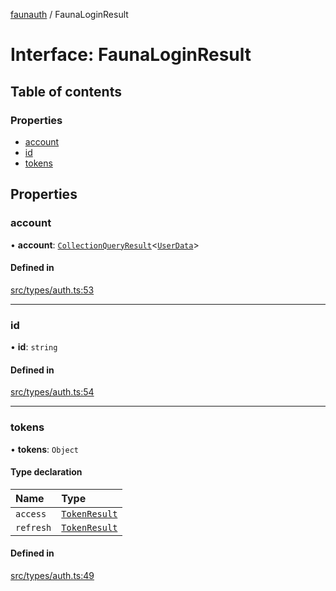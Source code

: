 [faunauth](../index.md) / FaunaLoginResult

# Interface: FaunaLoginResult

## Table of contents

### Properties

- [account](FaunaLoginResult.md#account)
- [id](FaunaLoginResult.md#id)
- [tokens](FaunaLoginResult.md#tokens)

## Properties

### account

• **account**: [`CollectionQueryResult`](CollectionQueryResult.md)<[`UserData`](UserData.md)\>

#### Defined in

[src/types/auth.ts:53](https://github.com/alexnitta/faunauth/blob/b9d71a1/src/types/auth.ts#L53)

___

### id

• **id**: `string`

#### Defined in

[src/types/auth.ts:54](https://github.com/alexnitta/faunauth/blob/b9d71a1/src/types/auth.ts#L54)

___

### tokens

• **tokens**: `Object`

#### Type declaration

| Name | Type |
| :------ | :------ |
| `access` | [`TokenResult`](TokenResult.md) |
| `refresh` | [`TokenResult`](TokenResult.md) |

#### Defined in

[src/types/auth.ts:49](https://github.com/alexnitta/faunauth/blob/b9d71a1/src/types/auth.ts#L49)
